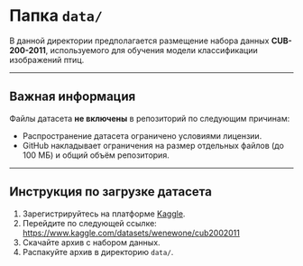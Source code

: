 # Папка `data/`

В данной директории предполагается размещение набора данных **CUB-200-2011**, используемого для обучения модели классификации изображений птиц.

---

## Важная информация

Файлы датасета **не включены** в репозиторий по следующим причинам:

- Распространение датасета ограничено условиями лицензии.
- GitHub накладывает ограничения на размер отдельных файлов (до 100 МБ) и общий объём репозитория.

---

## Инструкция по загрузке датасета

1. Зарегистрируйтесь на платформе [Kaggle](https://www.kaggle.com).
2. Перейдите по следующей ссылке:  
   https://www.kaggle.com/datasets/wenewone/cub2002011
3. Скачайте архив с набором данных.
4. Распакуйте архив в директорию `data/`.


